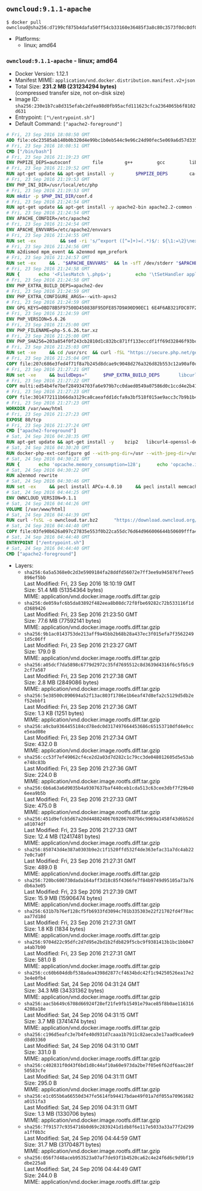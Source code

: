 ## `owncloud:9.1.1-apache`

```console
$ docker pull owncloud@sha256:d7199cf875b4dafa50ff54cb33160e36485f3a8c80c3573f0dc0df025316eb0b
```

-	Platforms:
	-	linux; amd64

### `owncloud:9.1.1-apache` - linux; amd64

-	Docker Version: 1.12.1
-	Manifest MIME: `application/vnd.docker.distribution.manifest.v2+json`
-	Total Size: **231.2 MB (231234294 bytes)**  
	(compressed transfer size, not on-disk size)
-	Image ID: `sha256:230e1b7ca8d315efabc2dfea98d0fb95acfd111623cfca2364065b6f8102d631`
-	Entrypoint: `["\/entrypoint.sh"]`
-	Default Command: `["apache2-foreground"]`

```dockerfile
# Fri, 23 Sep 2016 18:08:50 GMT
ADD file:c6c23585ab140b0b320d4e99bc1b0eb544c9e96c24d90fec5e069a6d57d335ca in / 
# Fri, 23 Sep 2016 18:08:51 GMT
CMD ["/bin/bash"]
# Fri, 23 Sep 2016 21:19:23 GMT
ENV PHPIZE_DEPS=autoconf 		file 		g++ 		gcc 		libc-dev 		make 		pkg-config 		re2c
# Fri, 23 Sep 2016 21:19:52 GMT
RUN apt-get update && apt-get install -y 		$PHPIZE_DEPS 		ca-certificates 		curl 		libedit2 		libsqlite3-0 		libxml2 		xz-utils 	--no-install-recommends && rm -r /var/lib/apt/lists/*
# Fri, 23 Sep 2016 21:19:53 GMT
ENV PHP_INI_DIR=/usr/local/etc/php
# Fri, 23 Sep 2016 21:19:53 GMT
RUN mkdir -p $PHP_INI_DIR/conf.d
# Fri, 23 Sep 2016 21:24:54 GMT
RUN apt-get update && apt-get install -y apache2-bin apache2.2-common --no-install-recommends && rm -rf /var/lib/apt/lists/*
# Fri, 23 Sep 2016 21:24:54 GMT
ENV APACHE_CONFDIR=/etc/apache2
# Fri, 23 Sep 2016 21:24:54 GMT
ENV APACHE_ENVVARS=/etc/apache2/envvars
# Fri, 23 Sep 2016 21:24:55 GMT
RUN set -ex 		&& sed -ri 's/^export ([^=]+)=(.*)$/: ${\1:=\2}\nexport \1/' "$APACHE_ENVVARS" 		&& . "$APACHE_ENVVARS" 	&& for dir in 		"$APACHE_LOCK_DIR" 		"$APACHE_RUN_DIR" 		"$APACHE_LOG_DIR" 		/var/www/html 	; do 		rm -rvf "$dir" 		&& mkdir -p "$dir" 		&& chown -R "$APACHE_RUN_USER:$APACHE_RUN_GROUP" "$dir"; 	done
# Fri, 23 Sep 2016 21:24:56 GMT
RUN a2dismod mpm_event && a2enmod mpm_prefork
# Fri, 23 Sep 2016 21:24:57 GMT
RUN set -ex 	&& . "$APACHE_ENVVARS" 	&& ln -sfT /dev/stderr "$APACHE_LOG_DIR/error.log" 	&& ln -sfT /dev/stdout "$APACHE_LOG_DIR/access.log" 	&& ln -sfT /dev/stdout "$APACHE_LOG_DIR/other_vhosts_access.log"
# Fri, 23 Sep 2016 21:24:58 GMT
RUN { 		echo '<FilesMatch \.php$>'; 		echo '\tSetHandler application/x-httpd-php'; 		echo '</FilesMatch>'; 		echo; 		echo 'DirectoryIndex disabled'; 		echo 'DirectoryIndex index.php index.html'; 		echo; 		echo '<Directory /var/www/>'; 		echo '\tOptions -Indexes'; 		echo '\tAllowOverride All'; 		echo '</Directory>'; 	} | tee "$APACHE_CONFDIR/conf-available/docker-php.conf" 	&& a2enconf docker-php
# Fri, 23 Sep 2016 21:24:58 GMT
ENV PHP_EXTRA_BUILD_DEPS=apache2-dev
# Fri, 23 Sep 2016 21:24:59 GMT
ENV PHP_EXTRA_CONFIGURE_ARGS=--with-apxs2
# Fri, 23 Sep 2016 21:24:59 GMT
ENV GPG_KEYS=0BD78B5F97500D450838F95DFE857D9A90D90EC1 6E4F6AB321FDC07F2C332E3AC2BF0BC433CFC8B3
# Fri, 23 Sep 2016 21:24:59 GMT
ENV PHP_VERSION=5.6.26
# Fri, 23 Sep 2016 21:25:00 GMT
ENV PHP_FILENAME=php-5.6.26.tar.xz
# Fri, 23 Sep 2016 21:25:00 GMT
ENV PHP_SHA256=203a854f0f243cb2810d1c832bc871ff133eccdf1ff69d32846f93bc1bef58a8
# Fri, 23 Sep 2016 21:25:03 GMT
RUN set -xe 	&& cd /usr/src 	&& curl -fSL "https://secure.php.net/get/$PHP_FILENAME/from/this/mirror" -o php.tar.xz 	&& echo "$PHP_SHA256 *php.tar.xz" | sha256sum -c - 	&& curl -fSL "https://secure.php.net/get/$PHP_FILENAME.asc/from/this/mirror" -o php.tar.xz.asc 	&& export GNUPGHOME="$(mktemp -d)" 	&& for key in $GPG_KEYS; do 		gpg --keyserver ha.pool.sks-keyservers.net --recv-keys "$key"; 	done 	&& gpg --batch --verify php.tar.xz.asc php.tar.xz 	&& rm -r "$GNUPGHOME"
# Fri, 23 Sep 2016 21:25:04 GMT
COPY file:207c686e3fed4f71f8a7b245d8dcae9c9048d276a326d82b553c12a90af0c0ca in /usr/local/bin/ 
# Fri, 23 Sep 2016 21:27:21 GMT
RUN set -xe 	&& buildDeps=" 		$PHP_EXTRA_BUILD_DEPS 		libcurl4-openssl-dev 		libedit-dev 		libsqlite3-dev 		libssl-dev 		libxml2-dev 	" 	&& apt-get update && apt-get install -y $buildDeps --no-install-recommends && rm -rf /var/lib/apt/lists/* 		&& docker-php-source extract 	&& cd /usr/src/php 	&& ./configure 		--with-config-file-path="$PHP_INI_DIR" 		--with-config-file-scan-dir="$PHP_INI_DIR/conf.d" 				--disable-cgi 				--enable-ftp 		--enable-mbstring 		--enable-mysqlnd 				--with-curl 		--with-libedit 		--with-openssl 		--with-zlib 				$PHP_EXTRA_CONFIGURE_ARGS 	&& make -j"$(nproc)" 	&& make install 	&& { find /usr/local/bin /usr/local/sbin -type f -executable -exec strip --strip-all '{}' + || true; } 	&& make clean 	&& docker-php-source delete 		&& apt-get purge -y --auto-remove -o APT::AutoRemove::RecommendsImportant=false $buildDeps
# Fri, 23 Sep 2016 21:27:22 GMT
COPY multi:ed54b4fe7bef284934703fa6e979b7cc0daed0549a07586d0c1ccd4e2b41884a in /usr/local/bin/ 
# Fri, 23 Sep 2016 21:27:23 GMT
COPY file:3014772111b66da3129ca8caeafdd1dcfa9a3bf518f015ae9acc3c7b9b1b44c9 in /usr/local/bin/ 
# Fri, 23 Sep 2016 21:27:23 GMT
WORKDIR /var/www/html
# Fri, 23 Sep 2016 21:27:23 GMT
EXPOSE 80/tcp
# Fri, 23 Sep 2016 21:27:24 GMT
CMD ["apache2-foreground"]
# Sat, 24 Sep 2016 04:28:35 GMT
RUN apt-get update && apt-get install -y 	bzip2 	libcurl4-openssl-dev 	libfreetype6-dev 	libicu-dev 	libjpeg-dev 	libldap2-dev 	libmcrypt-dev 	libmemcached-dev 	libpng12-dev 	libpq-dev 	libxml2-dev 	&& rm -rf /var/lib/apt/lists/*
# Sat, 24 Sep 2016 04:30:20 GMT
RUN docker-php-ext-configure gd --with-png-dir=/usr --with-jpeg-dir=/usr 	&& docker-php-ext-configure ldap --with-libdir=lib/x86_64-linux-gnu/ 	&& docker-php-ext-install exif gd intl ldap mbstring mcrypt mysql opcache pdo_mysql pdo_pgsql pgsql zip
# Sat, 24 Sep 2016 04:30:21 GMT
RUN { 		echo 'opcache.memory_consumption=128'; 		echo 'opcache.interned_strings_buffer=8'; 		echo 'opcache.max_accelerated_files=4000'; 		echo 'opcache.revalidate_freq=60'; 		echo 'opcache.fast_shutdown=1'; 		echo 'opcache.enable_cli=1'; 	} > /usr/local/etc/php/conf.d/opcache-recommended.ini
# Sat, 24 Sep 2016 04:30:22 GMT
RUN a2enmod rewrite
# Sat, 24 Sep 2016 04:30:46 GMT
RUN set -ex 	&& pecl install APCu-4.0.10 	&& pecl install memcached-2.2.0 	&& pecl install redis-2.2.8 	&& docker-php-ext-enable apcu memcached redis
# Sat, 24 Sep 2016 04:44:25 GMT
ENV OWNCLOUD_VERSION=9.1.1
# Sat, 24 Sep 2016 04:44:26 GMT
VOLUME [/var/www/html]
# Sat, 24 Sep 2016 04:44:39 GMT
RUN curl -fsSL -o owncloud.tar.bz2 		"https://download.owncloud.org/community/owncloud-${OWNCLOUD_VERSION}.tar.bz2" 	&& curl -fsSL -o owncloud.tar.bz2.asc 		"https://download.owncloud.org/community/owncloud-${OWNCLOUD_VERSION}.tar.bz2.asc" 	&& export GNUPGHOME="$(mktemp -d)" 	&& gpg --keyserver ha.pool.sks-keyservers.net --recv-keys E3036906AD9F30807351FAC32D5D5E97F6978A26 	&& gpg --batch --verify owncloud.tar.bz2.asc owncloud.tar.bz2 	&& rm -r "$GNUPGHOME" owncloud.tar.bz2.asc 	&& tar -xjf owncloud.tar.bz2 -C /usr/src/ 	&& rm owncloud.tar.bz2
# Sat, 24 Sep 2016 04:44:40 GMT
COPY file:03fe90b626a097c27835e553f0b22ca55dc76d64d966006644b50609fffa4161 in /entrypoint.sh 
# Sat, 24 Sep 2016 04:44:40 GMT
ENTRYPOINT ["/entrypoint.sh"]
# Sat, 24 Sep 2016 04:44:40 GMT
CMD ["apache2-foreground"]
```

-	Layers:
	-	`sha256:6a5a5368e0c2d3e5909184fa28ddfd56072e7ff3ee9a945876f7eee5896ef5bb`  
		Last Modified: Fri, 23 Sep 2016 18:10:19 GMT  
		Size: 51.4 MB (51354364 bytes)  
		MIME: application/vnd.docker.image.rootfs.diff.tar.gzip
	-	`sha256:de059afc6b5da83892f482eea8b08dc72f8fbe69282c72b533116f1dd3689426`  
		Last Modified: Fri, 23 Sep 2016 21:23:50 GMT  
		Size: 77.6 MB (77592141 bytes)  
		MIME: application/vnd.docker.image.rootfs.diff.tar.gzip
	-	`sha256:9b1ac0143753de213aff9a45bb2b68b28a437ec3f015efa7f35622491d5c06ff`  
		Last Modified: Fri, 23 Sep 2016 21:23:27 GMT  
		Size: 179.0 B  
		MIME: application/vnd.docker.image.rootfs.diff.tar.gzip
	-	`sha256:a05dcf7da5898c6779d2972c35fd7695512c8d3639d4316f6c5fb5c92cf7a587`  
		Last Modified: Fri, 23 Sep 2016 21:27:38 GMT  
		Size: 2.8 MB (2849086 bytes)  
		MIME: application/vnd.docker.image.rootfs.diff.tar.gzip
	-	`sha256:5e38500c090694a52f13ac803f1786e1b6eaf47d8efa2c5129d5db2ef52ebbf1`  
		Last Modified: Fri, 23 Sep 2016 21:27:36 GMT  
		Size: 1.3 KB (1251 bytes)  
		MIME: application/vnd.docker.image.rootfs.diff.tar.gzip
	-	`sha256:a9cba9364455184cd78edc0d317497664453686c65153710dfd4e9cce5ead08e`  
		Last Modified: Fri, 23 Sep 2016 21:27:34 GMT  
		Size: 432.0 B  
		MIME: application/vnd.docker.image.rootfs.diff.tar.gzip
	-	`sha256:cc53f7ef49062cf4ce2d2a03d7d282c1c79cc3de048012605d5e53abe748c83b`  
		Last Modified: Fri, 23 Sep 2016 21:27:36 GMT  
		Size: 224.0 B  
		MIME: application/vnd.docker.image.rootfs.diff.tar.gzip
	-	`sha256:6b6a63a6d9035b4a9307637baf440ceb1cda513c63cee3dbf7f29b406eea9b5b`  
		Last Modified: Fri, 23 Sep 2016 21:27:33 GMT  
		Size: 475.0 B  
		MIME: application/vnd.docker.image.rootfs.diff.tar.gzip
	-	`sha256:451d9efcb5d67a20d448824067692067087b6c9969a1458f43d6b52da81074df`  
		Last Modified: Fri, 23 Sep 2016 21:27:33 GMT  
		Size: 12.4 MB (12417481 bytes)  
		MIME: application/vnd.docker.image.rootfs.diff.tar.gzip
	-	`sha256:850743d4e387a0303b9e2c1f1520ffd532f4de363efac31a7dc4ab227e0c7a0f`  
		Last Modified: Fri, 23 Sep 2016 21:27:31 GMT  
		Size: 489.0 B  
		MIME: application/vnd.docker.image.rootfs.diff.tar.gzip
	-	`sha256:720bc600730dada164aff3d18c85f4366fe7f84b9749d95105a73a76db6a3e05`  
		Last Modified: Fri, 23 Sep 2016 21:27:39 GMT  
		Size: 15.9 MB (15906474 bytes)  
		MIME: application/vnd.docker.image.rootfs.diff.tar.gzip
	-	`sha256:631b7b76ef128cf5fb6933fd3094c701b335303e22f21702fd4f78acaa77d18d`  
		Last Modified: Fri, 23 Sep 2016 21:27:31 GMT  
		Size: 1.8 KB (1834 bytes)  
		MIME: application/vnd.docker.image.rootfs.diff.tar.gzip
	-	`sha256:9704d22c95dfc2d7d95e2bd1b2fdb829f5cbc9f9381413b1bc1bb047a4ab7b90`  
		Last Modified: Fri, 23 Sep 2016 21:27:31 GMT  
		Size: 581.0 B  
		MIME: application/vnd.docker.image.rootfs.diff.tar.gzip
	-	`sha256:cc60b604ddbf538adea4398d2877cf4634bdc42f1c94250526ea17e23e4e0fb4`  
		Last Modified: Sat, 24 Sep 2016 04:31:24 GMT  
		Size: 34.3 MB (34331362 bytes)  
		MIME: application/vnd.docker.image.rootfs.diff.tar.gzip
	-	`sha256:aac5b649c6708d66924f28ef21fe9fb15491e79ace85f8b0ae1163164208a18e`  
		Last Modified: Sat, 24 Sep 2016 04:31:15 GMT  
		Size: 3.7 MB (3741474 bytes)  
		MIME: application/vnd.docker.image.rootfs.diff.tar.gzip
	-	`sha256:c196d5eafc3e7b4fe40d931d7caaa1b7911c82aeca3e17aad9cadee9d8d03360`  
		Last Modified: Sat, 24 Sep 2016 04:31:10 GMT  
		Size: 331.0 B  
		MIME: application/vnd.docker.image.rootfs.diff.tar.gzip
	-	`sha256:c402831f0d43f6bd1d8c44af10a60e973da2be7f05e6f62df6aac28f50583cfe`  
		Last Modified: Sat, 24 Sep 2016 04:31:11 GMT  
		Size: 295.0 B  
		MIME: application/vnd.docker.image.rootfs.diff.tar.gzip
	-	`sha256:e1c055b6a66550d347fe5614fb94417bdae49f01a7df055a70961682a0151fa3`  
		Last Modified: Sat, 24 Sep 2016 04:31:11 GMT  
		Size: 1.3 MB (1330706 bytes)  
		MIME: application/vnd.docker.image.rootfs.diff.tar.gzip
	-	`sha256:7f91577c9354716b0d69c2839241d1db8f6e117e5033a33a77f2d299a1ff0b3c`  
		Last Modified: Sat, 24 Sep 2016 04:44:59 GMT  
		Size: 31.7 MB (31704871 bytes)  
		MIME: application/vnd.docker.image.rootfs.diff.tar.gzip
	-	`sha256:056f7d48aceb953523a07af7de93f1b4520ca62c4e24f6d6c9d9bf19dbe225a8`  
		Last Modified: Sat, 24 Sep 2016 04:44:49 GMT  
		Size: 244.0 B  
		MIME: application/vnd.docker.image.rootfs.diff.tar.gzip
